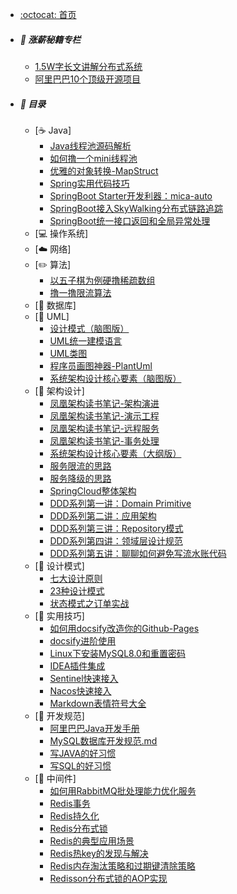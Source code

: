 - [:octocat: 首页](/README)

- ##### 💸 涨薪秘籍专栏
  - [1.5W字长文讲解分布式系统](/SalaryIncrease/1.5W字长文讲解分布式系统.md)
  - [阿里巴巴10个顶级开源项目](/SalaryIncrease/阿里巴巴10个顶级开源项目.md)

- ##### :memo: 目录
    
    - [☕ Java]
        - [Java线程池源码解析](/Java/Java线程池源码解析.md)
        - [如何撸一个mini线程池](/Java/如何撸一个mini线程池.md)
        - [优雅的对象转换-MapStruct](/Java/优雅的对象转换-MapStruct.md)
        - [Spring实用代码技巧](/Java//Spring/Spring实用代码技巧.md)
        - [SpringBoot Starter开发利器：mica-auto](/Java//SpringBoot/mica-auto.md)
        - [SpringBoot接入SkyWalking分布式链路追踪](/Java//SpringBoot/SpringBoot接入SkyWalking分布式链路追踪.md)
        - [SpringBoot统一接口返回和全局异常处理](/Java//SpringBoot/SpringBoot统一接口返回和全局异常处理.md)
    - [💻 操作系统]
    - [☁️ 网络]
    - [✏️ 算法]
        - [以五子棋为例硬撸稀疏数组](/Algorithm/以五子棋为例硬撸稀疏数组.md)
        - [撸一撸限流算法](/Algorithm/撸一撸限流算法.md)
    - [💾 数据库]
    - [📐 UML]
        - [设计模式（脑图版）](/UML/设计模式（脑图版）.md)
        - [UML统一建模语言](/UML/UML统一建模语言.md)
        - [UML类图](/UML/UML类图.md)
        - [程序员画图神器-PlantUml](/UML/程序员画图神器-PlantUml.md)
        - [系统架构设计核心要素（脑图版）](/UML/系统架构设计核心要素（脑图版）.md)
    - [👑 架构设计]
        - [凤凰架构读书笔记-架构演进](/Architecture/凤凰架构读书笔记-架构演进.md)
        - [凤凰架构读书笔记-演示工程](/Architecture/凤凰架构读书笔记-演示工程.md)
        - [凤凰架构读书笔记-远程服务](/Architecture/凤凰架构读书笔记-远程服务.md)
        - [凤凰架构读书笔记-事务处理](/Architecture/凤凰架构读书笔记-事务处理.md)
        - [系统架构设计核心要素（大纲版）](/Architecture/系统架构设计核心要素（大纲版）.md)
        - [服务限流的思路](/Architecture/服务限流的思路.md)
        - [服务降级的思路](/Architecture/服务降级的思路.md)
        - [SpringCloud整体架构](/Architecture/SpringCloud/SpringCloud整体架构.md)
        - [DDD系列第一讲：Domain Primitive](/Architecture/DDD/DDD系列第一讲：Domain-Primitive.md)
        - [DDD系列第二讲：应用架构](/Architecture/DDD/DDD系列第二讲：应用架构.md)
        - [DDD系列第三讲：Repository模式](/Architecture/DDD/DDD系列第三讲：Repository模式.md)
        - [DDD系列第四讲：领域层设计规范](/Architecture/DDD/DDD系列第四讲：领域层设计规范.md)
        - [DDD系列第五讲：聊聊如何避免写流水账代码](/Architecture/DDD/DDD系列第五讲：聊聊如何避免写流水账代码.md)
    - [🎯 设计模式]
        - [七大设计原则](/DesignPattern/七大设计原则.md)
        - [23种设计模式](/DesignPattern/23种设计模式.md)
        - [状态模式之订单实战](/DesignPattern/状态模式之订单实战.md)
    - [🔧 实用技巧]
        - [如何用docsify改造你的Github-Pages](/Skill/如何用docsify改造你的Github-Pages.md)
        - [docsify进阶使用](/Skill/docsify进阶使用.md)
        - [Linux下安装MySQL8.0和重置密码](/Skill/Linux下安装MySQL8.0和重置密码.md)
        - [IDEA插件集成](/Skill/IDEA插件集成.md)
        - [Sentinel快速接入](/Skill/Sentinel快速接入.md)
        - [Nacos快速接入](/Skill/Nacos快速接入.md)
        - [Markdown表情符号大全](/Skill/Markdown表情符号大全.md)
    - [📘 开发规范]
        - [阿里巴巴Java开发手册](/Specification/阿里巴巴Java开发手册.md)
        - [MySQL数据库开发规范.md](/Specification/MySQL数据库开发规范.md)
        - [写JAVA的好习惯](/Specification/写JAVA的好习惯.md)
        - [写SQL的好习惯](/Specification/写SQL的好习惯.md)
    - [🚀 中间件]
        - [如何用RabbitMQ批处理能力优化服务](/Middleware/MQ/如何用RabbitMQ批处理能力优化服务.md)
        - [Redis事务](/Middleware/Redis/Redis事务.md)
        - [Redis持久化](/Middleware/Redis/Redis持久化.md)
        - [Redis分布式锁](/Middleware/Redis/Redis分布式锁.md)
        - [Redis的典型应用场景](/Middleware/Redis/Redis的应用场景.md)
        - [Redis热key的发现与解决](/Middleware/Redis/Redis热key的发现与解决.md)
        - [Redis内存淘汰策略和过期键清除策略](/Middleware/Redis/Redis内存淘汰策略和过期键清除策略.md)
        - [Redisson分布式锁的AOP实现](/Middleware/Redis/Redisson分布式锁的AOP实现.md)